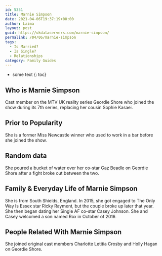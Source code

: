 ```yaml
---
id: 5351
title: Marnie Simpson
date: 2021-04-06T19:37:19+00:00
author: Laima
layout: post
guid: https://ukdataservers.com/marnie-simpson/
permalink: /04/06/marnie-simpson
tags:
  - Is Married?
  - Is Single?
  - Relationships
category: Family Guides
---
```


* some text
{: toc}


## Who is Marnie Simpson
                  
                  
                  
Cast member on the MTV UK reality series Geordie Shore who joined the show during its 7th series, replacing her cousin Sophie Kasaei. 
                  
              
            
              
            
                
                
                
## Prior to Popularity
                  
                  
                  
She is a former Miss Newcastle winner who used to work in a bar before she joined the show. 
                  
              
            
              
            
                
                
                
## Random data
                  
                  
                  
She poured a bucket of water over her co-star Gaz Beadle on Geordie Shore after a fight broke out between the two. 
                  
              
            
              
            
                
                
                
## Family & Everyday Life of Marnie Simpson
                  
                  
                  
She is from South Shields, England. In 2015, she got engaged to The Only Way Is Essex star Ricky Rayment, but the couple broke up later that year. She then began dating her Single AF co-star Casey Johnson. She and Casey welcomed a son named Rox in October of 2019. 
                  
              
            
              
            
                
                
                
## People Related With Marnie Simpson
                  
                  
                  
She joined original cast members Charlotte Letitia Crosby and Holly Hagan on Geordie Shore.  
                  
              
            
              
            
                
              
            
              
              
            
            
              
            
          
          
          